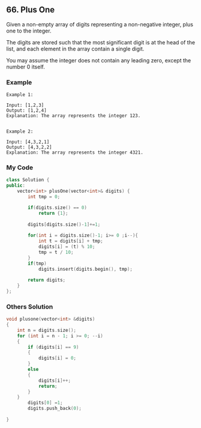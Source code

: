 ## 66. Plus One

Given a non-empty array of digits representing a non-negative integer, plus one to the integer.

The digits are stored such that the most significant digit is at the head of the list, and each element in the array contain a single digit.

You may assume the integer does not contain any leading zero, except the number 0 itself.

### Example
```
Example 1:

Input: [1,2,3]
Output: [1,2,4]
Explanation: The array represents the integer 123.


Example 2:

Input: [4,3,2,1]
Output: [4,3,2,2]
Explanation: The array represents the integer 4321.
```

### My Code
```c++
class Solution {
public:
    vector<int> plusOne(vector<int>& digits) {
        int tmp = 0;

        if(digits.size() == 0)
            return {1};
        
        digits[digits.size()-1]+=1;
        
        for(int i = digits.size()-1; i>= 0 ;i--){
            int t = digits[i] + tmp;
            digits[i] = (t) % 10;
            tmp = t / 10;
        }
        if(tmp)
            digits.insert(digits.begin(), tmp);
        
        return digits;
    }
};
```


### Others Solution
```c++
void plusone(vector<int> &digits)
{
    int n = digits.size();
    for (int i = n - 1; i >= 0; --i)
    {
        if (digits[i] == 9)
        {
            digits[i] = 0;
        }
        else
        {
            digits[i]++;
            return;
        }
    }
        digits[0] =1;
        digits.push_back(0);
        
}
```

